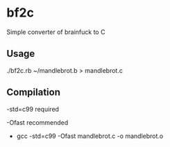 # bf2c
Simple converter of brainfuck to C

## Usage

./bf2c.rb ~/mandlebrot.b > mandlebrot.c

## Compilation

-std=c99 required

-Ofast recommended 

- gcc -std=c99 -Ofast mandlebrot.c -o mandlebrot.o
